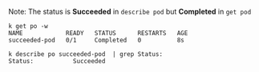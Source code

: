 Note: The status is **Succeeded** in `describe pod` but **Completed** in `get pod`

```
k get po -w
NAME            READY   STATUS      RESTARTS   AGE
succeeded-pod   0/1     Completed   0          8s

k describe po succeeded-pod  | grep Status:
Status:           Succeeded
```